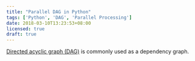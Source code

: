 ```yaml
---
title: "Parallel DAG in Python"
tags: ['Python', 'DAG', 'Parallel Processing']
date: 2018-03-10T13:23:53+08:00
licensed: true
draft: true
---
```


[Directed acyclic graph (DAG)](https://en.wikipedia.org/wiki/Directed_acyclic_graph)
is commonly used as a dependency graph. 
